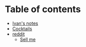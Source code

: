 # Table of contents

- [Ivan's notes](README.md)
- [Cocktails](cocktails/-cocktails.md)
- [reddit](reddit/-reddit.md)
	- [Sell me](reddit/sell_me.md)